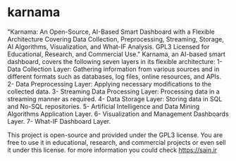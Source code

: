 # karnama
"Karnama: An Open-Source, AI-Based Smart Dashboard with a Flexible Architecture Covering Data Collection, Preprocessing, Streaming, Storage, AI Algorithms, Visualization, and What-IF Analysis. GPL3 Licensed for Educational, Research, and Commercial Use."
Karnama, an AI-based smart dashboard, covers the following seven layers in its flexible architecture:
1- Data Collection Layer: Gathering information from various sources and in different formats such as databases, log files, online resources, and APIs.
2- Data Preprocessing Layer: Applying necessary modifications to the collected data.
3- Streaming Data Processing Layer: Processing data in a streaming manner as required.
4- Data Storage Layer: Storing data in SQL and No-SQL repositories.
5- Artificial Intelligence and Data Mining Algorithms Application Layer.
6- Visualization and Management Dashboards Layer.
7- What-IF Dashboard Layer.

This project is open-source and provided under the GPL3 license. You are free to use it in educational, research, and commercial projects or even sell it under this license.
for more information you could check https://sain.ir
